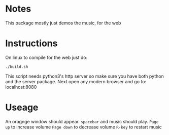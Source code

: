# Notes
This package mostly just demos the music, for the web

# Instructions
On linux to compile for the web just do:
```
./build.sh
```
This script needs python3's http server so make sure you have both python and the server package. 
Next open any modern browser and go to: localhost:8080

# Useage
An  oragnge window should appear. 
`spacebar` and music should play.
`Page up` to increase volume
`Page down` to decrease volume
`R-key` to restart music
